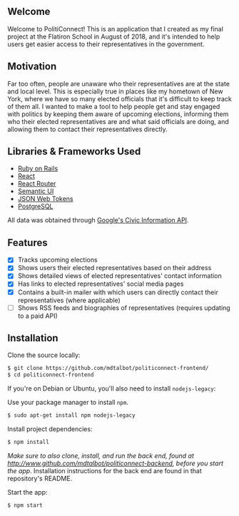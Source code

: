 ## Welcome

Welcome to PolitiConnect! This is an application that I created as my final project at the Flatiron School in August of 2018, and it's intended to help users get easier access to their representatives in the government. 

## Motivation

Far too often, people are unaware who their representatives are at the state and local level. This is especially true in places like my hometown of New York, where we have so many elected officials that it's difficult to keep track of them all. I wanted to make a tool to help people get and stay engaged with politics by keeping them aware of upcoming elections, informing them who their elected representatives are and what said officials are doing, and allowing them to contact their representatives directly.

## Libraries & Frameworks Used

* [Ruby on Rails](https://rubyonrails.org/)
* [React](https://reactjs.org/)
* [React Router](https://github.com/ReactTraining/react-router)
* [Semantic UI](https://react.semantic-ui.com/)
* [JSON Web Tokens](https://jwt.io/)
* [PostgreSQL](https://www.postgresql.org/)

All data was obtained through [Google's Civic Information API](https://developers.google.com/civic-information/).

## Features

- [x] Tracks upcoming elections
- [x] Shows users their elected representatives based on their address
- [x] Shows detailed views of elected representatives' contact information
- [x] Has links to elected representatives' social media pages
- [x] Contains a built-in mailer with which users can directly contact their representatives (where applicable)
- [ ] Shows RSS feeds and biographies of representatives (requires updating to a paid API)

## Installation

Clone the source locally:

```sh
$ git clone https://github.com/mdtalbot/politiconnect-frontend/
$ cd politiconnect-frontend
```
If you're on Debian or Ubuntu, you'll also need to install
`nodejs-legacy`:

Use your package manager to install `npm`.

```sh
$ sudo apt-get install npm nodejs-legacy
```

Install project dependencies:

```sh
$ npm install
```

*Make sure to also clone, install, and run the back end, found at http://www.github.com/mdtalbot/politiconnect-backend, before you start the app*. Installation instructions for the back end are found in that repository's README.

Start the app:

```sh
$ npm start
```
